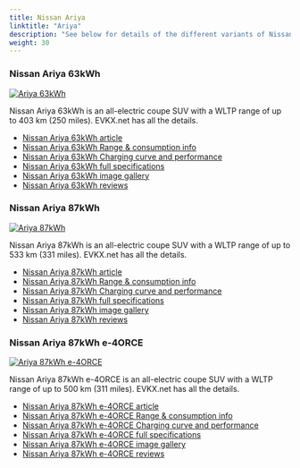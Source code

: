 ```yaml
---
title: Nissan Ariya
linktitle: "Ariya"
description: "See below for details of the different variants of Nissan Ariya"
weight: 30
---
```

### Nissan Ariya 63kWh

<a href="/models/nissan/ariya/ariya_63kwh/"><img src="https://media.evkx.net/multimedia/models/nissan/ariya/ariya_63kwh/main_1_st.jpg" class="img-fluid" alt="Ariya 63kWh" ></a>

Nissan Ariya 63kWh is an all-electric coupe SUV with a WLTP range of up to 403 km (250 miles). EVKX.net has all the details. 

- [Nissan Ariya 63kWh article](/models/nissan/ariya/ariya_63kwh/)
- [Nissan Ariya 63kWh Range & consumption info](/models/nissan/ariya/ariya_63kwh/rangeandconsumption)
- [Nissan Ariya 63kWh Charging curve and performance](/models/nissan/ariya/ariya_63kwh/chargingcurve)
- [Nissan Ariya 63kWh full specifications](/models/nissan/ariya/ariya_63kwh/specifications)
- [Nissan Ariya 63kWh image gallery](/models/nissan/ariya/ariya_63kwh/gallery)
- [Nissan Ariya 63kWh reviews](/models/nissan/ariya/ariya_63kwh/reviews)

### Nissan Ariya 87kWh

<a href="/models/nissan/ariya/ariya_87kwh/"><img src="https://media.evkx.net/multimedia/models/nissan/ariya/ariya_87kwh/main_1_st.jpg" class="img-fluid" alt="Ariya 87kWh" ></a>

Nissan Ariya 87kWh is an all-electric coupe SUV with a WLTP range of up to 533 km (331 miles). EVKX.net has all the details. 

- [Nissan Ariya 87kWh article](/models/nissan/ariya/ariya_87kwh/)
- [Nissan Ariya 87kWh Range & consumption info](/models/nissan/ariya/ariya_87kwh/rangeandconsumption)
- [Nissan Ariya 87kWh Charging curve and performance](/models/nissan/ariya/ariya_87kwh/chargingcurve)
- [Nissan Ariya 87kWh full specifications](/models/nissan/ariya/ariya_87kwh/specifications)
- [Nissan Ariya 87kWh image gallery](/models/nissan/ariya/ariya_87kwh/gallery)
- [Nissan Ariya 87kWh reviews](/models/nissan/ariya/ariya_87kwh/reviews)

### Nissan Ariya 87kWh e-4ORCE

<a href="/models/nissan/ariya/ariya_87kwh_e-4orce/"><img src="https://media.evkx.net/multimedia/models/nissan/ariya/ariya_87kwh_e-4orce/main_1_st.jpg" class="img-fluid" alt="Ariya 87kWh e-4ORCE" ></a>

Nissan Ariya 87kWh e-4ORCE is an all-electric coupe SUV with a WLTP range of up to 500 km (311 miles). EVKX.net has all the details. 

- [Nissan Ariya 87kWh e-4ORCE article](/models/nissan/ariya/ariya_87kwh_e-4orce/)
- [Nissan Ariya 87kWh e-4ORCE Range & consumption info](/models/nissan/ariya/ariya_87kwh_e-4orce/rangeandconsumption)
- [Nissan Ariya 87kWh e-4ORCE Charging curve and performance](/models/nissan/ariya/ariya_87kwh_e-4orce/chargingcurve)
- [Nissan Ariya 87kWh e-4ORCE full specifications](/models/nissan/ariya/ariya_87kwh_e-4orce/specifications)
- [Nissan Ariya 87kWh e-4ORCE image gallery](/models/nissan/ariya/ariya_87kwh_e-4orce/gallery)
- [Nissan Ariya 87kWh e-4ORCE reviews](/models/nissan/ariya/ariya_87kwh_e-4orce/reviews)

